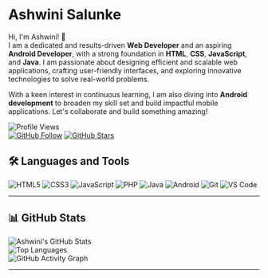 #  Ashwini Salunke

Hi, I'm Ashwini! 👋  
I am a dedicated and results-driven **Web Developer** and an aspiring **Android Developer**, with a strong foundation in **HTML**, **CSS**, **JavaScript**, and **Java**. I am passionate about designing efficient and scalable web applications, crafting user-friendly interfaces, and exploring innovative technologies to solve real-world problems.  

With a keen interest in continuous learning, I am also diving into **Android development** to broaden my skill set and build impactful mobile applications. Let's collaborate and build something amazing!  

![Profile Views](https://komarev.com/ghpvc/?username=AshwiniScripter&color=blue&style=flat-square)  
[![GitHub Follow](https://img.shields.io/github/followers/AshwiniScripter?label=Follow&style=social)](https://github.com/AshwiniScripter)
[![GitHub Stars](https://img.shields.io/github/stars/AshwiniScripter?label=Stars&style=social)](https://github.com/AshwiniScripter)
## 🛠️ Languages and Tools
![HTML5](https://img.shields.io/badge/-HTML5-E34F26?style=flat-square&logo=html5&logoColor=white)
![CSS3](https://img.shields.io/badge/-CSS3-1572B6?style=flat-square&logo=css3)
![JavaScript](https://img.shields.io/badge/-JavaScript-F7DF1E?style=flat-square&logo=javascript&logoColor=black)
![PHP](https://img.shields.io/badge/-PHP-777BB4?style=flat-square&logo=php&logoColor=white)
![Java](https://img.shields.io/badge/-Java-007396?style=flat-square&logo=java&logoColor=white)
![Android](https://img.shields.io/badge/-Android-3DDC84?style=flat-square&logo=android&logoColor=white)
![Git](https://img.shields.io/badge/-Git-F05032?style=flat-square&logo=git&logoColor=white)
![VS Code](https://img.shields.io/badge/-VS%20Code-007ACC?style=flat-square&logo=visual-studio-code&logoColor=white)

---

## 📊 GitHub Stats
![Ashwini's GitHub Stats](https://github-readme-stats.vercel.app/api?username=AshwiniScripter&show_icons=true&theme=radical)  
![Top Languages](https://github-readme-stats.vercel.app/api/top-langs/?username=AshwiniScripter&layout=compact&theme=radical)  
![GitHub Activity Graph](https://github-readme-activity-graph.vercel.app/graph?username=AshwiniScripter&theme=react-dark)

---

